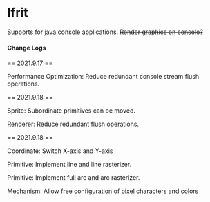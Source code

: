 # Ifrit
Supports for java console applications. <s>Render graphics on console?</s>





#### Change Logs

== 2021.9.17 ==

Performance Optimization: Reduce redundant console stream flush operations.

== 2021.9.18 ==

Sprite: Subordinate primitives can be moved.

Renderer: Reduce redundant flush operations.

== 2021.9.18 ==

Coordinate: Switch X-axis and Y-axis

Primitive: Implement line and line rasterizer.

Primitive: Implement full arc and arc rasterizer.

Mechanism: Allow free configuration of pixel characters and colors
